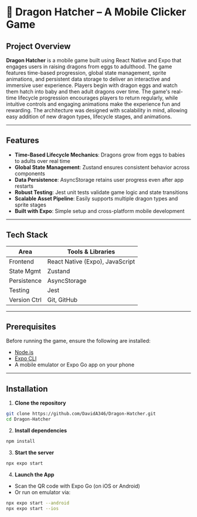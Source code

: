 # 🐉 Dragon Hatcher – A Mobile Clicker Game

## Project Overview

**Dragon Hatcher** is a mobile game built using React Native and Expo that engages users in raising dragons from eggs to adulthood. The game features time-based progression, global state management, sprite animations, and persistent data storage to deliver an interactive and immersive user experience. Players begin with dragon eggs and watch them hatch into baby and then adult dragons over time. The game's real-time lifecycle progression encourages players to return regularly, while intuitive controls and engaging animations make the experience fun and rewarding. The architecture was designed with scalability in mind, allowing easy addition of new dragon types, lifecycle stages, and animations.

---

## Features

- **Time-Based Lifecycle Mechanics**: Dragons grow from eggs to babies to adults over real time
- **Global State Management**: Zustand ensures consistent behavior across components
- **Data Persistence**: AsyncStorage retains user progress even after app restarts
- **Robust Testing**: Jest unit tests validate game logic and state transitions
- **Scalable Asset Pipeline**: Easily supports multiple dragon types and sprite stages
- **Built with Expo**: Simple setup and cross-platform mobile development

---

## Tech Stack

| Area         | Tools & Libraries                         |
|--------------|--------------------------------------------|
| Frontend     | React Native (Expo), JavaScript            |
| State Mgmt   | Zustand                                    |
| Persistence  | AsyncStorage                               |
| Testing      | Jest                                       |
| Version Ctrl | Git, GitHub                                |

---

## Prerequisites

Before running the game, ensure the following are installed:

- [Node.js](https://nodejs.org/)
- [Expo CLI](https://docs.expo.dev/get-started/installation/)
- A mobile emulator or Expo Go app on your phone

---

## Installation

1. **Clone the repository**
```bash
git clone https://github.com/DavidA346/Dragon-Hatcher.git
cd Dragon-Hatcher
```

2. **Install dependencies**
```bash
npm install
```

3. **Start the server**
```bash
npx expo start
```

4. **Launch the App**
  - Scan the QR code with Expo Go (on iOS or Android)
  - Or run on emulator via:
  ```bash
  npx expo start --android
  npx expo start --ios
  ```

